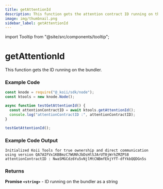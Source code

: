 ```yaml
---
title: getAttentionId
description: This function gets the attention contract ID running on the bundler.
image: img/thumbnail.png
sidebar_label: getAttentionId
---
```


import Tooltip from "@site/src/components/tooltip";

# getAttentionId

This function gets the <Tooltip text="attention contract"/>
ID running on the bundler.

### Example Code

```javascript
const knode = require("@_koii/sdk/node");
const ktools = new knode.Node();

async function testGetAttentionId() {
  const attentionContractID = await ktools.getAttentionId();
  console.log("attentionContractID :", attentionContractID);
}

testGetAttentionId();
```

### Example Code Output

```
Initialized Koii Tools for true ownership and direct communication using version QA7AIFVx1KBBmzC7WUNhJbDsHlSJArUT0jWrhZMZPS8
attentionContractID : NwaSMGCdz6Yu5vNjlMtCNBmfEkjYfT-dfYkbQQDGn5s
```

### Returns

**Promise `<string>`** - <Tooltip text="attention contract"/>
ID running on the bundler as a string
